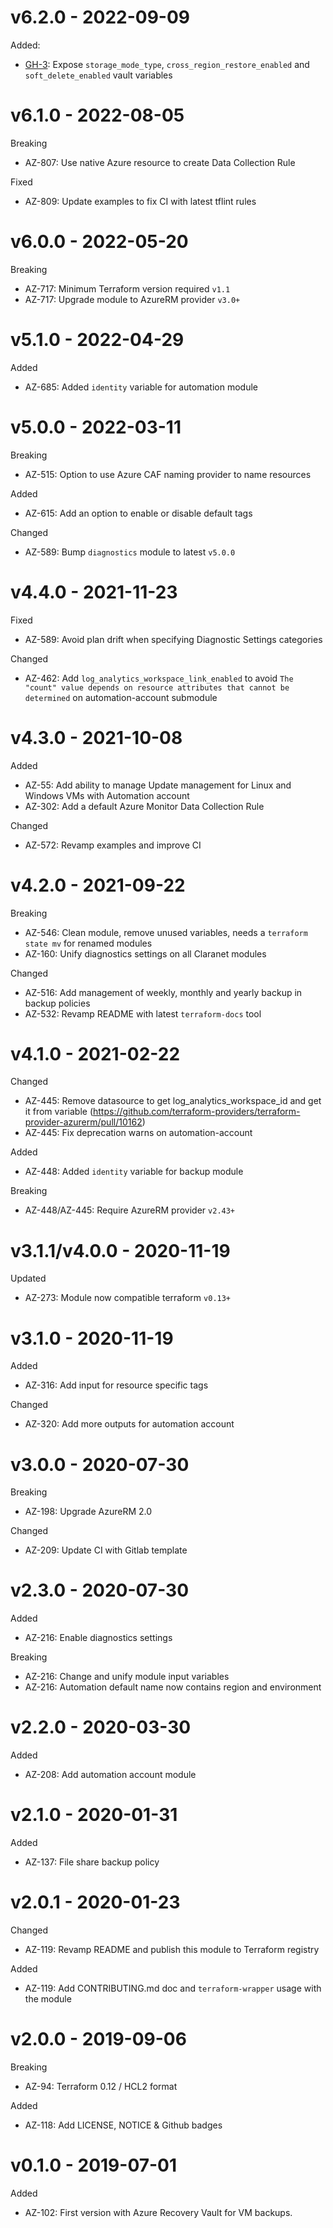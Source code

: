# v6.2.0 - 2022-09-09

Added:
  * [GH-3](https://github.com/claranet/terraform-azurerm-run-iaas/pull/3): Expose `storage_mode_type`, `cross_region_restore_enabled` and `soft_delete_enabled` vault variables

# v6.1.0 - 2022-08-05

Breaking
  * AZ-807: Use native Azure resource to create Data Collection Rule

Fixed
  * AZ-809: Update examples to fix CI with latest tflint rules

# v6.0.0 - 2022-05-20

Breaking
  * AZ-717: Minimum Terraform version required `v1.1`
  * AZ-717: Upgrade module to AzureRM provider `v3.0+`

# v5.1.0 - 2022-04-29

Added
  * AZ-685: Added `identity` variable for automation module

# v5.0.0 - 2022-03-11

Breaking
  * AZ-515: Option to use Azure CAF naming provider to name resources

Added
  * AZ-615: Add an option to enable or disable default tags

Changed
  * AZ-589: Bump `diagnostics` module to latest `v5.0.0`

# v4.4.0 - 2021-11-23

Fixed
  * AZ-589: Avoid plan drift when specifying Diagnostic Settings categories

Changed
  * AZ-462: Add `log_analytics_workspace_link_enabled` to avoid `The "count" value depends on resource attributes that cannot be determined` on automation-account submodule

# v4.3.0 - 2021-10-08

Added
  * AZ-55: Add ability to manage Update management for Linux and Windows VMs with Automation account
  * AZ-302: Add a default Azure Monitor Data Collection Rule

Changed
  * AZ-572: Revamp examples and improve CI

# v4.2.0 - 2021-09-22

Breaking
  * AZ-546: Clean module, remove unused variables, needs a `terraform state mv` for renamed modules
  * AZ-160: Unify diagnostics settings on all Claranet modules

Changed
  * AZ-516: Add management of weekly, monthly and yearly backup in backup policies
  * AZ-532: Revamp README with latest `terraform-docs` tool

# v4.1.0 - 2021-02-22

Changed
  * AZ-445: Remove datasource to get log_analytics_workspace_id and get it from variable (https://github.com/terraform-providers/terraform-provider-azurerm/pull/10162)
  * AZ-445: Fix deprecation warns on automation-account

Added
  * AZ-448: Added `identity` variable for backup module

Breaking
  * AZ-448/AZ-445: Require AzureRM provider `v2.43+`

# v3.1.1/v4.0.0 - 2020-11-19

Updated
  * AZ-273: Module now compatible terraform `v0.13+`

# v3.1.0 - 2020-11-19

Added
  * AZ-316: Add input for resource specific tags

Changed
  * AZ-320: Add more outputs for automation account

# v3.0.0 - 2020-07-30

Breaking
  * AZ-198: Upgrade AzureRM 2.0

Changed
  * AZ-209: Update CI with Gitlab template

# v2.3.0 - 2020-07-30

Added
  * AZ-216: Enable diagnostics settings

Breaking
  * AZ-216: Change and unify module input variables
  * AZ-216: Automation default name now contains region and environment

# v2.2.0 - 2020-03-30

Added
  * AZ-208: Add automation account module

# v2.1.0 - 2020-01-31

Added
  * AZ-137: File share backup policy

# v2.0.1 - 2020-01-23

Changed
  * AZ-119: Revamp README and publish this module to Terraform registry

Added
  * AZ-119: Add CONTRIBUTING.md doc and `terraform-wrapper` usage with the module

# v2.0.0 - 2019-09-06

Breaking
  * AZ-94: Terraform 0.12 / HCL2 format

Added
  * AZ-118: Add LICENSE, NOTICE & Github badges

# v0.1.0 - 2019-07-01

Added
  * AZ-102: First version with Azure Recovery Vault for VM backups.
